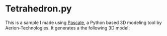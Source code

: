 # Tetrahedron.py

This is a sample I made using [Pascale](https://pascale.aerion-tech.com/), a Python based 3D modeling tool by Aerion-Technologies. 
It generates a the following 3D model:
